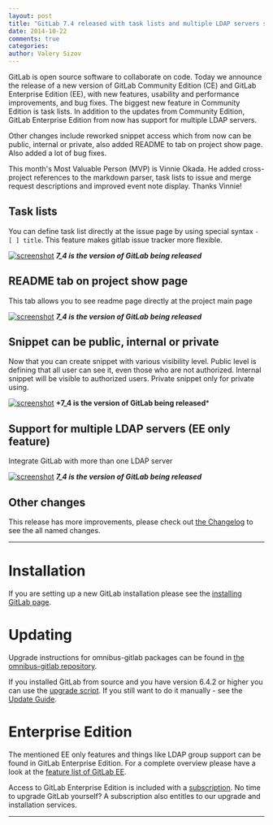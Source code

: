 ```yaml
---
layout: post
title: "GitLab 7.4 released with task lists and multiple LDAP servers support"
date: 2014-10-22
comments: true
categories:
author: Valery Sizov
---
```


GitLab is open source software to collaborate on code.
Today we announce the release of a new version of GitLab Community Edition (CE) and GitLab Enterprise Edition (EE), with new features, usability and performance improvements, and bug fixes.
The biggest new feature in Community Edition is task lists.
In addition to the updates from Community Edition, GitLab Enterprise Edition from now has support for multiple LDAP servers.

Other changes include reworked snippet access which from now can be public, internal or private, also added README to tab on project show page. Also added a lot of bug fixes.

This month's Most Valuable Person (MVP) is Vinnie Okada. He added cross-project references to the markdown parser, task lists to issue and merge request descriptions and improved event note display.
Thanks Vinnie!

<!--more-->

## Task lists

You can define task list directly at the issue page by using special syntax `- [ ] title`.
This feature makes gitlab issue tracker more flexible.

[![screenshot](/images/7_4/feature.png)](/images/7_4/feature.png) ***7_4 is the version of GitLab being released***


## README tab on project show page

This tab allows you to see readme page directly at the project main page 

[![screenshot](/images/7_4/feature.png)](/images/7_4/feature.png) ***7_4 is the version of GitLab being released***


## Snippet can be public, internal or private

Now that you can create snippet with various visibility level. Public level is defining that all user can see it, even those who are not authorized. Internal snippet will be visible to authorized users.
Private snippet only for private using.

[![screenshot](/images/7_4/feature.png)](/images/7_4/feature.png) **+7_4 is the version of GitLab being released***


## Support for multiple LDAP servers (EE only feature)

Integrate GitLab with more than one LDAP server

[![screenshot](/images/7_4/feature.png)](/images/7_4/feature.png) ***7_4 is the version of GitLab being released***

## Other changes

This release has more improvements, please check out [the Changelog](https://gitlab.com/gitlab-org/gitlab-ce/blob/7-4-stable/CHANGELOG) to see the all named changes.

- - -

# Installation

If you are setting up a new GitLab installation please see the [installing GitLab page](https://www.gitlab.com/installation/).

# Updating

Upgrade instructions for omnibus-gitlab packages can be found in [the omnibus-gitlab repository](https://gitlab.com/gitlab-org/omnibus-gitlab/blob/master/doc/update.md).

If you installed GitLab from source and you have version 6.4.2 or higher you can use the [upgrade script](https://gitlab.com/gitlab-org/gitlab-ce/blob/master/doc/update/upgrader.md).
If you still want to do it manually - see the [Update Guide](https://gitlab.com/gitlab-org/gitlab-ce/blob/master/doc/update/7.3-to-7.4.md).

# Enterprise Edition

The mentioned EE only features and things like LDAP group support can be found in GitLab Enterprise Edition.
For a complete overview please have a look at the [feature list of GitLab EE](http://www.gitlab.com/gitlab-ee/).

Access to GitLab Enterprise Edition is included with a [subscription](http://www.gitlab.com/subscription/).
No time to upgrade GitLab yourself?
A subscription also entitles to our upgrade and installation services.

- - -
